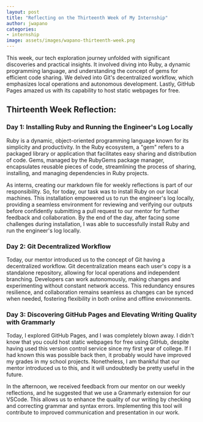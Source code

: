 ```yaml
---
layout: post
title: "Reflecting on the Thirteenth Week of My Internship"
author: jwapano
categories: 
- internship
image: assets/images/wapano-thirteenth-week.png
---
```

This week, our tech exploration journey unfolded with significant discoveries and practical insights. It involved diving into Ruby, a dynamic programming language, and understanding the concept of gems for efficient code sharing. We delved into Git's decentralized workflow, which emphasizes local operations and autonomous development. Lastly, GitHub Pages amazed us with its capability to host static webpages for free.

## Thirteenth Week Reflection:

### Day 1: Installing Ruby and Running the Engineer's Log Locally

Ruby is a dynamic, object-oriented programming language known for its simplicity and productivity. In the Ruby ecosystem, a "gem" refers to a packaged library or application that facilitates easy sharing and distribution of code. Gems, managed by the RubyGems package manager, encapsulates reusable pieces of code, streamlining the process of sharing, installing, and managing dependencies in Ruby projects.

As interns, creating our markdown file for weekly reflections is part of our responsibility. So, for today, our task was to install Ruby on our local machines. This installation empowered us to run the engineer's log locally, providing a seamless environment for reviewing and verifying our outputs before confidently submitting a pull request to our mentor for further feedback and collaboration. By the end of the day, after facing some challenges during installation, I was able to successfully install Ruby and run the engineer's log locally.

### Day 2: Git Decentralized Workflow

Today, our mentor introduced us to the concept of Git having a decentralized workflow. Git decentralization means each user's copy is a standalone repository, allowing for local operations and independent branching. Developers can work autonomously, making changes and experimenting without constant network access. This redundancy ensures resilience, and collaboration remains seamless as changes can be synced when needed, fostering flexibility in both online and offline environments.

### Day 3: Discovering GitHub Pages and Elevating Writing Quality with Grammarly

Today, I explored GitHub Pages, and I was completely blown away. I didn't know that you could host static webpages for free using GitHub, despite having used this version control service since my first year of college. If I had known this was possible back then, it probably would have improved my grades in my school projects. Nonetheless, I am thankful that our mentor introduced us to this, and it will undoubtedly be pretty useful in the future.

In the afternoon, we received feedback from our mentor on our weekly reflections, and he suggested that we use a Grammarly extension for our VSCode. This allows us to enhance the quality of our writing by checking and correcting grammar and syntax errors. Implementing this tool will contribute to improved communication and presentation in our work.